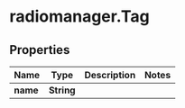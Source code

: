 # radiomanager.Tag

## Properties
Name | Type | Description | Notes
------------ | ------------- | ------------- | -------------
**name** | **String** |  | 


